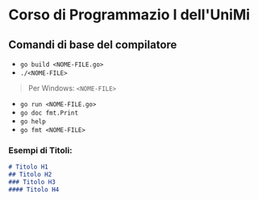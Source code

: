 # Corso di Programmazio I dell'UniMi

## Comandi di base del compilatore
- `go build <NOME-FILE.go>`
- `./<NOME-FILE>`
> Per Windows: `<NOME-FILE>`
- `go run <NOME-FILE.go>`
- `go doc fmt.Print`
- `go help`
- `go fmt <NOME-FILE>`

### Esempi di Titoli:
```markdown
# Titolo H1
## Titolo H2
### Titolo H3
#### Titolo H4
